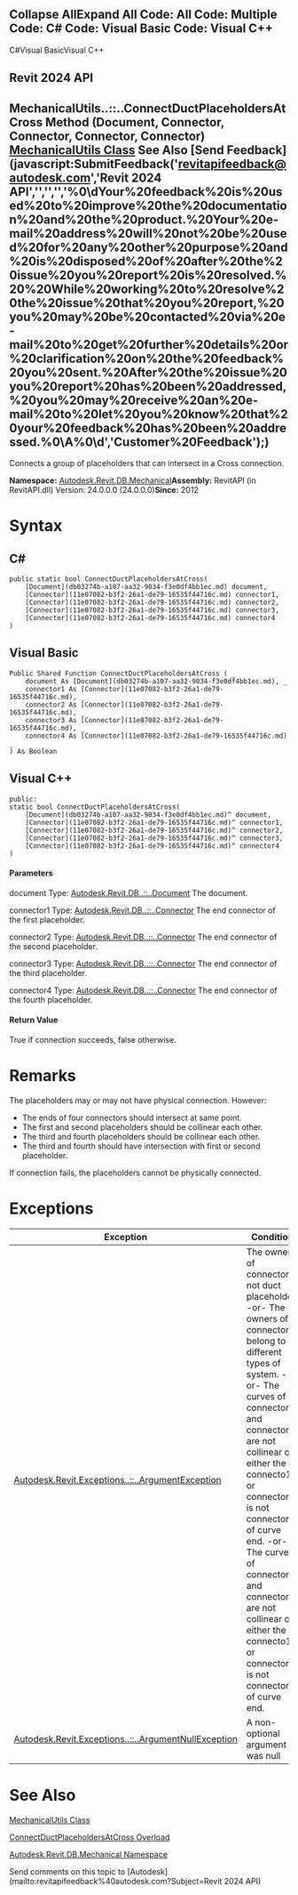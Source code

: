 ﻿

Collapse AllExpand All Code: All Code: Multiple Code: C# Code: Visual Basic Code: Visual C++   
---  
  
C#Visual BasicVisual C++

Revit 2024 API  
---  
MechanicalUtils..::..ConnectDuctPlaceholdersAtCross Method (Document, Connector, Connector, Connector, Connector)  
[MechanicalUtils Class](f7cbd23a-1b69-d9bf-88b4-df10a8c4be0b.md) See Also [Send Feedback](javascript:SubmitFeedback\('revitapifeedback@autodesk.com','Revit 2024 API','','','','%0\\dYour%20feedback%20is%20used%20to%20improve%20the%20documentation%20and%20the%20product.%20Your%20e-mail%20address%20will%20not%20be%20used%20for%20any%20other%20purpose%20and%20is%20disposed%20of%20after%20the%20issue%20you%20report%20is%20resolved.%20%20While%20working%20to%20resolve%20the%20issue%20that%20you%20report,%20you%20may%20be%20contacted%20via%20e-mail%20to%20get%20further%20details%20or%20clarification%20on%20the%20feedback%20you%20sent.%20After%20the%20issue%20you%20report%20has%20been%20addressed,%20you%20may%20receive%20an%20e-mail%20to%20let%20you%20know%20that%20your%20feedback%20has%20been%20addressed.%0\\A%0\\d','Customer%20Feedback'\);)  
---  
  
Connects a group of placeholders that can intersect in a Cross connection. 

**Namespace:** [Autodesk.Revit.DB.Mechanical](0eafd899-5912-56fd-94b1-d286156e26fc.md)**Assembly:** RevitAPI (in RevitAPI.dll) Version: 24.0.0.0 (24.0.0.0)**Since:** 2012 

# Syntax

C#  
---  
      
    
    public static bool ConnectDuctPlaceholdersAtCross(
    	[Document](db03274b-a107-aa32-9034-f3e0df4bb1ec.md) document,
    	[Connector](11e07082-b3f2-26a1-de79-16535f44716c.md) connector1,
    	[Connector](11e07082-b3f2-26a1-de79-16535f44716c.md) connector2,
    	[Connector](11e07082-b3f2-26a1-de79-16535f44716c.md) connector3,
    	[Connector](11e07082-b3f2-26a1-de79-16535f44716c.md) connector4
    )  
  
Visual Basic  
---  
      
    
    Public Shared Function ConnectDuctPlaceholdersAtCross ( _
    	document As [Document](db03274b-a107-aa32-9034-f3e0df4bb1ec.md), _
    	connector1 As [Connector](11e07082-b3f2-26a1-de79-16535f44716c.md), _
    	connector2 As [Connector](11e07082-b3f2-26a1-de79-16535f44716c.md), _
    	connector3 As [Connector](11e07082-b3f2-26a1-de79-16535f44716c.md), _
    	connector4 As [Connector](11e07082-b3f2-26a1-de79-16535f44716c.md) _
    ) As Boolean  
  
Visual C++  
---  
      
    
    public:
    static bool ConnectDuctPlaceholdersAtCross(
    	[Document](db03274b-a107-aa32-9034-f3e0df4bb1ec.md)^ document, 
    	[Connector](11e07082-b3f2-26a1-de79-16535f44716c.md)^ connector1, 
    	[Connector](11e07082-b3f2-26a1-de79-16535f44716c.md)^ connector2, 
    	[Connector](11e07082-b3f2-26a1-de79-16535f44716c.md)^ connector3, 
    	[Connector](11e07082-b3f2-26a1-de79-16535f44716c.md)^ connector4
    )  
  
#### Parameters

document
    Type: [Autodesk.Revit.DB..::..Document](db03274b-a107-aa32-9034-f3e0df4bb1ec.md) The document. 

connector1
    Type: [Autodesk.Revit.DB..::..Connector](11e07082-b3f2-26a1-de79-16535f44716c.md) The end connector of the first placeholder. 

connector2
    Type: [Autodesk.Revit.DB..::..Connector](11e07082-b3f2-26a1-de79-16535f44716c.md) The end connector of the second placeholder. 

connector3
    Type: [Autodesk.Revit.DB..::..Connector](11e07082-b3f2-26a1-de79-16535f44716c.md) The end connector of the third placeholder. 

connector4
    Type: [Autodesk.Revit.DB..::..Connector](11e07082-b3f2-26a1-de79-16535f44716c.md) The end connector of the fourth placeholder. 

#### Return Value

True if connection succeeds, false otherwise. 

# Remarks

The placeholders may or may not have physical connection. However: 

  * The ends of four connectors should intersect at same point.
  * The first and second placeholders should be collinear each other.
  * The third and fourth placeholders should be collinear each other.
  * The third and fourth should have intersection with first or second placeholder.

If connection fails, the placeholders cannot be physically connected. 

# Exceptions

| Exception | Condition |
| --- | --- |
| [Autodesk.Revit.Exceptions..::..ArgumentException](2e6e4206-97a8-dd4b-df5d-4269f4bb6088.md) | The owner of connector is not duct placeholder. -or- The owners of connectors belong to different types of system. -or- The curves of connector1 and connector2 are not collinear or either the connecto1 or connector2 is not connector of curve end. -or- The curves of connector3 and connector4 are not collinear or either the connecto1 or connector2 is not connector of curve end. |
| [Autodesk.Revit.Exceptions..::..ArgumentNullException](631e1424-60f4-929b-4e52-dda9dcd26316.md) | A non-optional argument was null |
  
# See Also

[MechanicalUtils Class](f7cbd23a-1b69-d9bf-88b4-df10a8c4be0b.md)

[ConnectDuctPlaceholdersAtCross Overload](92a83e26-7a54-9d57-7baf-f17e7adfd461.md)

[Autodesk.Revit.DB.Mechanical Namespace](0eafd899-5912-56fd-94b1-d286156e26fc.md)

Send comments on this topic to [Autodesk](mailto:revitapifeedback%40autodesk.com?Subject=Revit 2024 API)